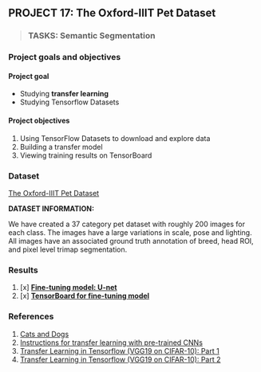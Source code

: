 ## PROJECT 17: The Oxford-IIIT Pet Dataset


> ### TASKS: Semantic Segmentation

### Project goals and objectives

#### Project goal

- Studying **transfer learning**
- Studying Tensorflow Datasets 

#### Project objectives

1. Using TensorFlow Datasets to download and explore data
2. Building a transfer model
3. Viewing training results on TensorBoard

### Dataset

[The Oxford-IIIT Pet Dataset](https://www.robots.ox.ac.uk/~vgg/data/pets/)

**DATASET INFORMATION:**

We have created a 37 category pet dataset with roughly 200 images for each class. The images have a large variations in scale, pose and lighting. All images have an associated ground truth annotation of breed, head ROI, and pixel level trimap segmentation.


### Results

1. [x] [**Fine-tuning model: U-net**]()
2. [x] [**TensorBoard for fine-tuning model**](https://tensorboard.dev/experiment/M9poPTZ8SO6QOHZyLZsxlQ/#scalars)



### References

1. [Cats and Dogs](https://www.robots.ox.ac.uk/~vgg/publications/2012/parkhi12a/parkhi12a.pdf)
2. [Instructions for transfer learning with pre-trained CNNs](https://medium.com/@mikhaillenko/instructions-for-transfer-learning-with-pre-trained-cnns-203ddaefc01)
3. [Transfer Learning in Tensorflow (VGG19 on CIFAR-10): Part 1](https://towardsdatascience.com/transfer-learning-in-tensorflow-9e4f7eae3bb4)
4. [Transfer Learning in Tensorflow (VGG19 on CIFAR-10): Part 2](https://towardsdatascience.com/transfer-learning-in-tensorflow-5d2b6ad495cb)
